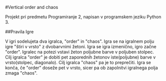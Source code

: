 ﻿#Vertical order and chaos

Projekt pri predmetu Programiranje 2, napisan v programskem jeziku Python 3.

##Pravila Igre

V igri sodelujeta dva igralca, "order" in "chaos". Igra se na igralnem polju igre "štiri v vrsto" z dvobarvnimi žetoni.
Igra se igra izmenično, igro začne "order". Igralec na potezi vstavi žeton poljubne barve v poljuben stolpec. Cilj igralca "order" je dobiti 
pet zaporednih žetonov iste(poljubne) barve v vrsto(stolpec, diagonalo). Cilj igralca "chaos" pa je to preprečiti. Igra 
se konča, če "order" doseže pet v vrsto, sicer pa ob zapolnitvi igralnega polja zmaga "chaos".

